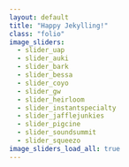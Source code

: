 ```yaml
---
layout: default
title: "Happy Jekylling!"
class: "folio"
image_sliders:
  - slider_uap
  - slider_auki
  - slider_bark
  - slider_bessa
  - slider_coyo
  - slider_gw
  - slider_heirloom
  - slider_instantspecialty
  - slider_jafflejunkies
  - slider_pigcine
  - slider_soundsummit
  - slider_squeezo
image_sliders_load_all: true
---
```

